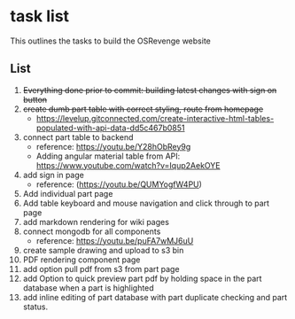 # task list
This outlines the tasks to build the OSRevenge website

## List
1. ~~Everything done prior to commit: building latest changes with sign on button~~
2. ~~create dumb part table with correct styling, route from homepage~~
    - https://levelup.gitconnected.com/create-interactive-html-tables-populated-with-api-data-dd5c467b0851
3. connect part table to backend 
    - reference: https://youtu.be/Y28hObRey9g
    - Adding angular material table from API: https://www.youtube.com/watch?v=Iqup2AekOYE
4. add sign in page
    - reference: (https://youtu.be/QUMYogfW4PU)
5. Add individual part page
6. Add table keyboard and mouse navigation and click through to part page
7. add markdown rendering for wiki pages
8. connect mongodb for all components
    - reference: https://youtu.be/puFA7wMJ6uU
9. create sample drawing and upload to s3 bin 
10. PDF rendering component page
11. add option pull pdf from s3 from part page
12. add Option to quick preview part pdf by holding space in the part database when a part is highlighted
13. add inline editing of part database with part duplicate checking and part status.


